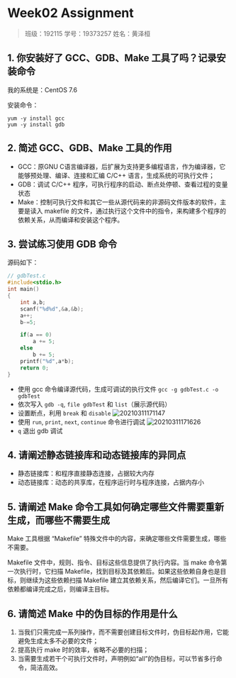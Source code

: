 # Week02 Assignment

> 班级：192115
> 学号：19373257
> 姓名：黄泽桓

## 1. 你安装好了 GCC、GDB、Make 工具了吗？记录安装命令

我的系统是：CentOS 7.6

安装命令：

```shell
yum -y install gcc
yum -y install gdb
```

## 2. 简述 GCC、GDB、Make 工具的作用

- GCC：原GNU C语言编译器，后扩展为支持更多编程语言，作为编译器，它能够预处理、编译、连接和汇编 C/C++ 语言，生成系统的可执行文件；
- GDB：调试 C/C++ 程序，可执行程序的启动、断点处停顿、查看过程的变量状态
- Make：控制可执行文件和其它一些从源代码来的非源码文件版本的软件，主要是读入 makefile 的文件，通过执行这个文件中的指令，来构建多个程序的依赖关系，从而编译和安装这个程序。

## 3. 尝试练习使用 GDB 命令

源码如下：

```c
// gdbTest.c
#include<stdio.h>
int main()
{
    int a,b;
    scanf("%d%d",&a,&b);
    a++;
    b-=5;

    if(a == 0)
        a += 5;
    else
        b += 5;
    printf("%d",a*b);
    return 0;
}
```

- 使用 gcc 命令编译源代码，生成可调试的执行文件 `gcc -g gdbTest.c -o gdbTest`
- 依次写入 `gdb -q`, `file gdbTest` 和 `list`（展示源代码）
- 设置断点，利用 `break` 和 `disable`
  ![20210311171147](https://cdn.jsdelivr.net/gh/ZewanHuang/Img@master/Images/20210311171147.png)
- 使用 `run`, `print`, `next`, `continue` 命令进行调试
  ![20210311171626](https://cdn.jsdelivr.net/gh/ZewanHuang/Img@master/Images/20210311171626.png)
- `q` 退出 gdb 调试

## 4. 请阐述静态链接库和动态链接库的异同点

- 静态链接库：和程序直接静态连接，占据较大内存
- 动态链接库：动态的共享库，在程序运行时与程序连接，占据内存小

## 5. 请阐述 Make 命令工具如何确定哪些文件需要重新生成，而哪些不需要生成

Make 工具根据 “Makefile” 特殊文件中的内容，来确定哪些文件需要生成，哪些不需要。

Makefile 文件中，规则、指令、目标这些信息提供了执行内容。当 make 命令第一次执行时，它扫描 Makefile，找到目标及其依赖后。如果这些依赖自身也是目标，则继续为这些依赖扫描 Makefile 建立其依赖关系，然后编译它们。一旦所有依赖都编译完成之后，则编译主目标。

## 6. 请简述 Make 中的伪目标的作用是什么

1. 当我们只需完成一系列操作，而不需要创建目标文件时，伪目标起作用，它能避免生成太多不必要的文件；
2. 提高执行 make 时的效率，省略不必要的扫描；
3. 当需要生成若干个可执行文件时，声明例如“all”的伪目标，可以节省多行命令，简洁高效。